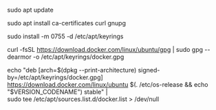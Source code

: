 sudo apt update

sudo apt install ca-certificates curl gnupg


sudo install -m 0755 -d /etc/apt/keyrings


curl -fsSL https://download.docker.com/linux/ubuntu/gpg | sudo gpg --dearmor -o /etc/apt/keyrings/docker.gpg


echo "deb [arch=$(dpkg --print-architecture) signed-by=/etc/apt/keyrings/docker.gpg] \
https://download.docker.com/linux/ubuntu $(. /etc/os-release && echo "$VERSION_CODENAME") stable" | \
sudo tee /etc/apt/sources.list.d/docker.list > /dev/null
